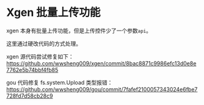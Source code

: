 # Xgen 批量上传功能

xgen 本身有批量上传功能，但是上传控件少了一个参数`api`。

这里通过硬改代码的方式处理。

xgen 源代码尝试修复如下：
https://github.com/wwsheng009/xgen/commit/8bac8871c9986efc13d0e8e7762e5b74bbf4fb85

gou 代码修复 fs.system.Upload 类型报错：
https://github.com/wwsheng009/gou/commit/7fafef2100057343024e6fbe7728fd7d58cb28c9

